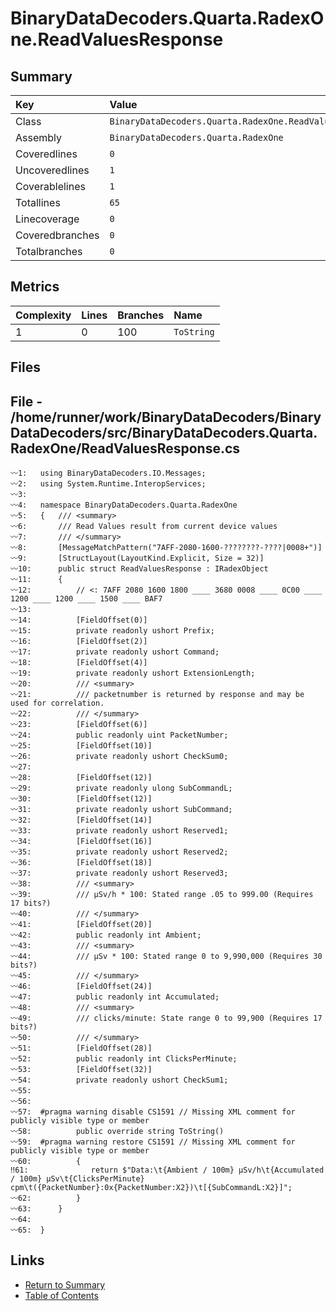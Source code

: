 ﻿# BinaryDataDecoders.Quarta.RadexOne.ReadValuesResponse

## Summary

| Key             | Value                                                   |
| :-------------- | :------------------------------------------------------ |
| Class           | `BinaryDataDecoders.Quarta.RadexOne.ReadValuesResponse` |
| Assembly        | `BinaryDataDecoders.Quarta.RadexOne`                    |
| Coveredlines    | `0`                                                     |
| Uncoveredlines  | `1`                                                     |
| Coverablelines  | `1`                                                     |
| Totallines      | `65`                                                    |
| Linecoverage    | `0`                                                     |
| Coveredbranches | `0`                                                     |
| Totalbranches   | `0`                                                     |

## Metrics

| Complexity | Lines | Branches | Name       |
| :--------- | :---- | :------- | :--------- |
| 1          | 0     | 100      | `ToString` |

## Files

## File - /home/runner/work/BinaryDataDecoders/BinaryDataDecoders/src/BinaryDataDecoders.Quarta.RadexOne/ReadValuesResponse.cs

```CSharp
〰1:   using BinaryDataDecoders.IO.Messages;
〰2:   using System.Runtime.InteropServices;
〰3:   
〰4:   namespace BinaryDataDecoders.Quarta.RadexOne
〰5:   {   /// <summary>
〰6:       /// Read Values result from current device values
〰7:       /// </summary>
〰8:       [MessageMatchPattern("7AFF-2080-1600-????????-????|0008+")]
〰9:       [StructLayout(LayoutKind.Explicit, Size = 32)]
〰10:      public struct ReadValuesResponse : IRadexObject
〰11:      {
〰12:          // <: 7AFF 2080 1600 1800 ____ 3680 0008 ____ 0C00 ____ 1200 ____ 1200 ____ 1500 ____ BAF7
〰13:  
〰14:          [FieldOffset(0)]
〰15:          private readonly ushort Prefix;
〰16:          [FieldOffset(2)]
〰17:          private readonly ushort Command;
〰18:          [FieldOffset(4)]
〰19:          private readonly ushort ExtensionLength;
〰20:          /// <summary>
〰21:          /// packetnumber is returned by response and may be used for correlation.
〰22:          /// </summary>
〰23:          [FieldOffset(6)]
〰24:          public readonly uint PacketNumber;
〰25:          [FieldOffset(10)]
〰26:          private readonly ushort CheckSum0;
〰27:  
〰28:          [FieldOffset(12)]
〰29:          private readonly ulong SubCommandL;
〰30:          [FieldOffset(12)]
〰31:          private readonly ushort SubCommand;
〰32:          [FieldOffset(14)]
〰33:          private readonly ushort Reserved1;
〰34:          [FieldOffset(16)]
〰35:          private readonly ushort Reserved2;
〰36:          [FieldOffset(18)]
〰37:          private readonly ushort Reserved3;
〰38:          /// <summary>
〰39:          /// μSv/h * 100: Stated range .05 to 999.00 (Requires 17 bits?)
〰40:          /// </summary>
〰41:          [FieldOffset(20)]
〰42:          public readonly int Ambient;
〰43:          /// <summary>
〰44:          /// μSv * 100: Stated range 0 to 9,990,000 (Requires 30 bits?)
〰45:          /// </summary>
〰46:          [FieldOffset(24)]
〰47:          public readonly int Accumulated;
〰48:          /// <summary>
〰49:          /// clicks/minute: State range 0 to 99,900 (Requires 17 bits?)
〰50:          /// </summary>
〰51:          [FieldOffset(28)]
〰52:          public readonly int ClicksPerMinute;
〰53:          [FieldOffset(32)]
〰54:          private readonly ushort CheckSum1;
〰55:  
〰56:  
〰57:  #pragma warning disable CS1591 // Missing XML comment for publicly visible type or member
〰58:          public override string ToString()
〰59:  #pragma warning restore CS1591 // Missing XML comment for publicly visible type or member
〰60:          {
‼61:              return $"Data:\t{Ambient / 100m} μSv/h\t{Accumulated / 100m} μSv\t{ClicksPerMinute} cpm\t({PacketNumber}:0x{PacketNumber:X2})\t[{SubCommandL:X2}]";
〰62:          }
〰63:      }
〰64:  
〰65:  }
```

## Links

* [Return to Summary](Summary.md)
* [Table of Contents](../TOC.md)

